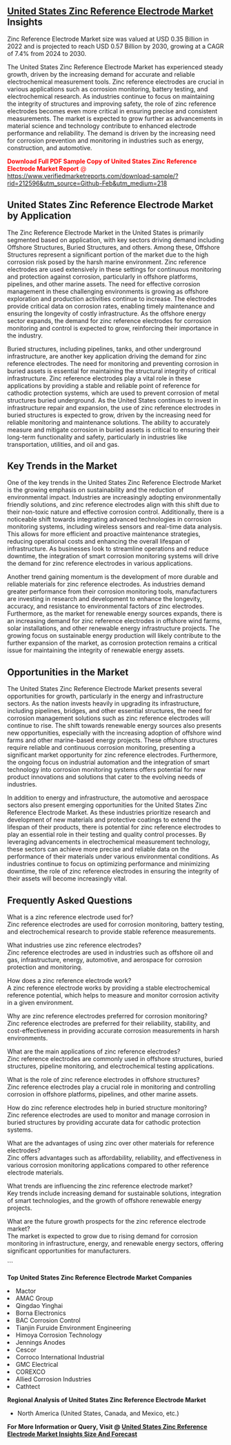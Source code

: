 <h2><a href="https://www.verifiedmarketreports.com/download-sample/?rid=212596&amp;utm_source=Github-Feb&amp;utm_medium=218" target="_blank">United States Zinc Reference Electrode Market</a> Insights</h2><p>Zinc Reference Electrode Market size was valued at USD 0.35 Billion in 2022 and is projected to reach USD 0.57 Billion by 2030, growing at a CAGR of 7.4% from 2024 to 2030.</p><p> <p>The United States Zinc Reference Electrode Market has experienced steady growth, driven by the increasing demand for accurate and reliable electrochemical measurement tools. Zinc reference electrodes are crucial in various applications such as corrosion monitoring, battery testing, and electrochemical research. As industries continue to focus on maintaining the integrity of structures and improving safety, the role of zinc reference electrodes becomes even more critical in ensuring precise and consistent measurements. The market is expected to grow further as advancements in material science and technology contribute to enhanced electrode performance and reliability. The demand is driven by the increasing need for corrosion prevention and monitoring in industries such as energy, construction, and automotive. <p><span class=""><span style="color: #ff0000;"><strong>Download Full PDF Sample Copy of United States Zinc Reference Electrode Market Report</strong> @ </span><a href="https://www.verifiedmarketreports.com/download-sample/?rid=212596&amp;utm_source=Github-Feb&amp;utm_medium=218" target="_blank">https://www.verifiedmarketreports.com/download-sample/?rid=212596&amp;utm_source=Github-Feb&amp;utm_medium=218</a></span></p></p> <h2>United States Zinc Reference Electrode Market by Application</h2> <p>The Zinc Reference Electrode Market in the United States is primarily segmented based on application, with key sectors driving demand including Offshore Structures, Buried Structures, and others. Among these, Offshore Structures represent a significant portion of the market due to the high corrosion risk posed by the harsh marine environment. Zinc reference electrodes are used extensively in these settings for continuous monitoring and protection against corrosion, particularly in offshore platforms, pipelines, and other marine assets. The need for effective corrosion management in these challenging environments is growing as offshore exploration and production activities continue to increase. The electrodes provide critical data on corrosion rates, enabling timely maintenance and ensuring the longevity of costly infrastructure. As the offshore energy sector expands, the demand for zinc reference electrodes for corrosion monitoring and control is expected to grow, reinforcing their importance in the industry.</p> <p>Buried structures, including pipelines, tanks, and other underground infrastructure, are another key application driving the demand for zinc reference electrodes. The need for monitoring and preventing corrosion in buried assets is essential for maintaining the structural integrity of critical infrastructure. Zinc reference electrodes play a vital role in these applications by providing a stable and reliable point of reference for cathodic protection systems, which are used to prevent corrosion of metal structures buried underground. As the United States continues to invest in infrastructure repair and expansion, the use of zinc reference electrodes in buried structures is expected to grow, driven by the increasing need for reliable monitoring and maintenance solutions. The ability to accurately measure and mitigate corrosion in buried assets is critical to ensuring their long-term functionality and safety, particularly in industries like transportation, utilities, and oil and gas.</p> <h2>Key Trends in the Market</h2> <p>One of the key trends in the United States Zinc Reference Electrode Market is the growing emphasis on sustainability and the reduction of environmental impact. Industries are increasingly adopting environmentally friendly solutions, and zinc reference electrodes align with this shift due to their non-toxic nature and effective corrosion control. Additionally, there is a noticeable shift towards integrating advanced technologies in corrosion monitoring systems, including wireless sensors and real-time data analysis. This allows for more efficient and proactive maintenance strategies, reducing operational costs and enhancing the overall lifespan of infrastructure. As businesses look to streamline operations and reduce downtime, the integration of smart corrosion monitoring systems will drive the demand for zinc reference electrodes in various applications.</p> <p>Another trend gaining momentum is the development of more durable and reliable materials for zinc reference electrodes. As industries demand greater performance from their corrosion monitoring tools, manufacturers are investing in research and development to enhance the longevity, accuracy, and resistance to environmental factors of zinc electrodes. Furthermore, as the market for renewable energy sources expands, there is an increasing demand for zinc reference electrodes in offshore wind farms, solar installations, and other renewable energy infrastructure projects. The growing focus on sustainable energy production will likely contribute to the further expansion of the market, as corrosion protection remains a critical issue for maintaining the integrity of renewable energy assets.</p> <h2>Opportunities in the Market</h2> <p>The United States Zinc Reference Electrode Market presents several opportunities for growth, particularly in the energy and infrastructure sectors. As the nation invests heavily in upgrading its infrastructure, including pipelines, bridges, and other essential structures, the need for corrosion management solutions such as zinc reference electrodes will continue to rise. The shift towards renewable energy sources also presents new opportunities, especially with the increasing adoption of offshore wind farms and other marine-based energy projects. These offshore structures require reliable and continuous corrosion monitoring, presenting a significant market opportunity for zinc reference electrodes. Furthermore, the ongoing focus on industrial automation and the integration of smart technology into corrosion monitoring systems offers potential for new product innovations and solutions that cater to the evolving needs of industries.</p> <p>In addition to energy and infrastructure, the automotive and aerospace sectors also present emerging opportunities for the United States Zinc Reference Electrode Market. As these industries prioritize research and development of new materials and protective coatings to extend the lifespan of their products, there is potential for zinc reference electrodes to play an essential role in their testing and quality control processes. By leveraging advancements in electrochemical measurement technology, these sectors can achieve more precise and reliable data on the performance of their materials under various environmental conditions. As industries continue to focus on optimizing performance and minimizing downtime, the role of zinc reference electrodes in ensuring the integrity of their assets will become increasingly vital.</p> <h2>Frequently Asked Questions</h2> <p>What is a zinc reference electrode used for? <br> Zinc reference electrodes are used for corrosion monitoring, battery testing, and electrochemical research to provide stable reference measurements.</p> <p>What industries use zinc reference electrodes? <br> Zinc reference electrodes are used in industries such as offshore oil and gas, infrastructure, energy, automotive, and aerospace for corrosion protection and monitoring.</p> <p>How does a zinc reference electrode work? <br> A zinc reference electrode works by providing a stable electrochemical reference potential, which helps to measure and monitor corrosion activity in a given environment.</p> <p>Why are zinc reference electrodes preferred for corrosion monitoring? <br> Zinc reference electrodes are preferred for their reliability, stability, and cost-effectiveness in providing accurate corrosion measurements in harsh environments.</p> <p>What are the main applications of zinc reference electrodes? <br> Zinc reference electrodes are commonly used in offshore structures, buried structures, pipeline monitoring, and electrochemical testing applications.</p> <p>What is the role of zinc reference electrodes in offshore structures? <br> Zinc reference electrodes play a crucial role in monitoring and controlling corrosion in offshore platforms, pipelines, and other marine assets.</p> <p>How do zinc reference electrodes help in buried structure monitoring? <br> Zinc reference electrodes are used to monitor and manage corrosion in buried structures by providing accurate data for cathodic protection systems.</p> <p>What are the advantages of using zinc over other materials for reference electrodes? <br> Zinc offers advantages such as affordability, reliability, and effectiveness in various corrosion monitoring applications compared to other reference electrode materials.</p> <p>What trends are influencing the zinc reference electrode market? <br> Key trends include increasing demand for sustainable solutions, integration of smart technologies, and the growth of offshore renewable energy projects.</p> <p>What are the future growth prospects for the zinc reference electrode market? <br> The market is expected to grow due to rising demand for corrosion monitoring in infrastructure, energy, and renewable energy sectors, offering significant opportunities for manufacturers.</p> ```</p><p><strong>Top United States Zinc Reference Electrode Market Companies</strong></p><div data-test-id=""><p><li>Mactor</li><li> AMAC Group</li><li> Qingdao Yinghai</li><li> Borna Electronics</li><li> BAC Corrosion Control</li><li> Tianjin Furuide Environment Engineering</li><li> Himoya Corrosion Technology</li><li> Jennings Anodes</li><li> Cescor</li><li> Corroco International Industrial</li><li> GMC Electrical</li><li> COREXCO</li><li> Allied Corrosion Industries</li><li> Cathtect</li></p><div><strong>Regional Analysis of&nbsp;United States Zinc Reference Electrode Market</strong></div><ul><li dir="ltr"><p dir="ltr">North America&nbsp;(United States, Canada, and Mexico, etc.)</p></li></ul><p><strong>For More Information or Query, Visit @&nbsp;</strong><strong><a href="https://www.verifiedmarketreports.com/product/zinc-reference-electrode-market/?utm_source=Github-Feb&amp;utm_medium=218" target="_blank">United States Zinc Reference Electrode Market Insights Size And Forecast</a></strong></p></div>
